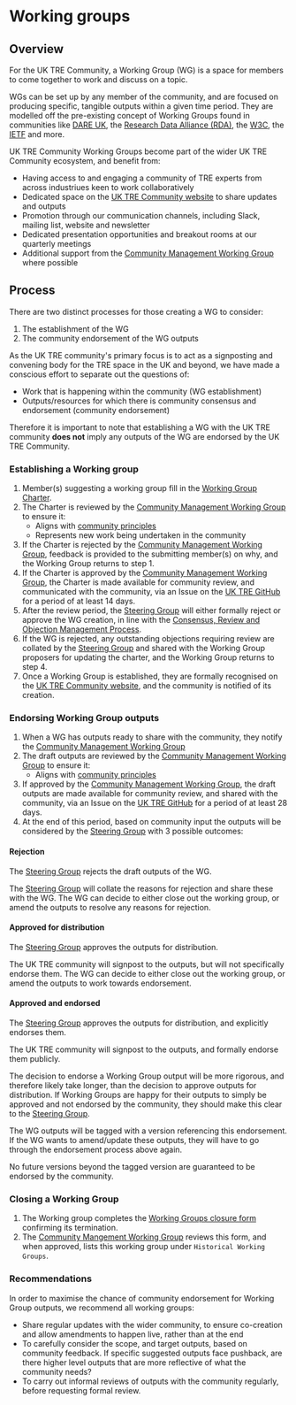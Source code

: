 # Working groups

## Overview

For the UK TRE Community, a Working Group (WG) is a space for members to come together to work and discuss on a topic.

WGs can be set up by any member of the community, and are focused on producing specific, tangible outputs within a given time period.
They are modelled off the pre-existing concept of Working Groups found in communities like [DARE UK](https://dareuk.org.uk/dare-uk-launches-dynamic-collaborative-communities-invites-proposals-for-new-groups/), the [Research Data Alliance (RDA)](https://www.rd-alliance.org/groups/creating-and-managing-rda-groups/creating-or-joining-rda-working-group.html), the [W3C](https://www.w3.org/2017/Process-20170301/#GAGeneral), the [IETF](https://www.ietf.org/how/wgs/) and more.

UK TRE Community Working Groups become part of the wider UK TRE Community ecosystem, and benefit from:
- Having access to and engaging a community of TRE experts from across industriues keen to work collaboratively
- Dedicated space on the [UK TRE Community website]() to share updates and outputs
- Promotion through our communication channels, including Slack, mailing list, website and newsletter
- Dedicated presentation opportunities and breakout rooms at our quarterly meetings
- Additional support from the [Community Management Working Group]() where possible

## Process

There are two distinct processes for those creating a WG to consider:

1. The establishment of the WG
2. The community endorsement of the WG outputs

As the UK TRE community's primary focus is to act as a signposting and convening body for the TRE space in the UK and beyond, we have made a conscious effort to separate out the questions of:

- Work that is happening within the community (WG establishment)
- Outputs/resources for which there is community consensus and endorsement (community endorsement)

Therefore it is important to note that establishing a WG with the UK TRE community **does not** imply any outputs of the WG are endorsed by the UK TRE Community.

### Establishing a Working group

1. Member(s) suggesting a working group fill in the [Working Group Charter](working-group-charter.md).
2. The Charter is reviewed by the [Community Management Working Group]() to ensure it:
    - Aligns with [community principles]()
    - Represents new work being undertaken in the community
3. If the Charter is rejected by the [Community Management Working Group](), feedback is provided to the submitting member(s) on why, and the Working Group returns to step 1.
4. If the Charter is approved by the [Community Management Working Group](), the Charter is made available for community review, and communicated with the community, via an Issue on the [UK TRE GitHub](https://github.com/uk-tre/community-management) for a period of at least 14 days.
5. After the review period, the [Steering Group]() will either formally reject or approve the WG creation, in line with the [Consensus, Review and Objection Management Process](https://docs.google.com/document/d/1SxFnmMKcfsYaO4wjHdiBfGOgPATIsTwRKaLbyjoN1pA/edit?usp=sharing).
6. If the WG is rejected, any outstanding objections requiring review are collated by the [Steering Group]() and shared with the Working Group proposers for updating the charter, and the Working Group returns to step 4.
7. Once a Working Group is established, they are formally recognised on the [UK TRE Community website](https://www.uktre.org/), and the community is notified of its creation.

### Endorsing Working Group outputs

1. When a WG has outputs ready to share with the community, they notify the [Community Management Working Group]()
2. The draft outputs are reviewed by the [Community Management Working Group]() to ensure it:
    - Aligns with [community principles]()
3. If approved by the [Community Management Working Group](), the draft outputs are made available for community review, and shared with the community, via an Issue on the [UK TRE GitHub](https://github.com/uk-tre/community-management) for a period of at least 28 days.
4. At the end of this period, based on community input the outputs will be considered by the [Steering Group]() with 3 possible outcomes:

#### Rejection

The [Steering Group]() rejects the draft outputs of the WG.

The [Steering Group]() will collate the reasons for rejection and share these with the WG.
The WG can decide to either close out the working group, or amend the outputs to resolve any reasons for rejection.

#### Approved for distribution

The [Steering Group]() approves the outputs for distribution. 

The UK TRE community will signpost to the outputs, but will not specifically endorse them.
The WG can decide to either close out the working group, or amend the outputs to work towards endorsement.

#### Approved and endorsed

The [Steering Group]() approves the outputs for distribution, and explicitly endorses them.

The UK TRE community will signpost to the outputs, and formally endorse them publicly.

The decision to endorse a Working Group output will be more rigorous, and therefore likely take longer, than the decision to approve outputs for distribution.
If Working Groups are happy for their outputs to simply be approved and not endorsed by the community, they should make this clear to the [Steering Group](). 

The WG outputs will be tagged with a version referencing this endorsement.
If the WG wants to amend/update these outputs, they will have to go through the endorsement process above again. 

No future versions beyond the tagged version are guaranteed to be endorsed by the community.


### Closing a Working Group

1. The Working group completes the [Working Groups closure form]() confirming its termination.
2. The [Community Mangement Working Group]() reviews this form, and when approved, lists this working group under `Historical Working Groups`.

### Recommendations

In order to maximise the chance of community endorsement for Working Group outputs, we recommend all working groups:
- Share regular updates with the wider community, to ensure co-creation and allow amendments to happen live, rather than at the end
- To carefully consider the scope, and target outputs, based on community feedback. If specific suggested outputs face pushback, are there higher level outputs that are more reflective of what the community needs?
- To carry out informal reviews of outputs with the community regularly, before requesting formal review.